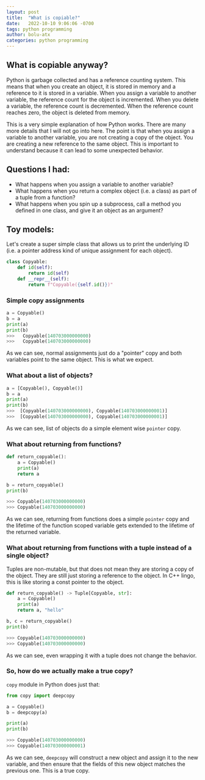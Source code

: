 ```yaml
---
layout: post
title:  "What is copiable?"
date:   2022-10-10 9:06:06 -0700
tags: python programming
author: bolu-atx
categories: python programming
---
```


## What is copiable anyway?

Python is garbage collected and has a reference counting system. This means that when you create an object, it is stored in memory and a reference to it is stored in a variable. When you assign a variable to another variable, the reference count for the object is incremented. When you delete a variable, the reference count is decremented. When the reference count reaches zero, the object is deleted from memory.

This is a very simple explanation of how Python works. There are many more details that I will not go into here. The point is that when you assign a variable to another variable, you are not creating a copy of the object. You are creating a new reference to the same object. This is important to understand because it can lead to some unexpected behavior.

## Questions I had:

- What happens when you assign a variable to another variable?
- What happens when you return a complex object (i.e. a class) as part of a tuple from a function?
- What happens when you spin up a subprocess, call a method you defined in one class, and give it an object as an argument?

<!--more-->


## Toy models:

Let's create a super simple class that allows us to print the underlying ID (i.e. a pointer address kind of unique assignment for each object). 

```py
class Copyable:
    def id(self):
        return id(self)
    def __repr__(self):
        return f"Copyable({self.id()})"
```


### Simple copy assignments

```py
a = Copyable()
b = a
print(a)
print(b)
>>>   Copyable(140703000000000)
>>>   Copyable(140703000000000)
```

As we can see, normal assignments just do a "pointer" copy and both variables point to the same object. This is what we expect.


### What about a list of objects?

```py
a = [Copyable(), Copyable()]
b = a
print(a)
print(b)
>>>  [Copyable(140703000000000), Copyable(140703000000001)]
>>>  [Copyable(140703000000000), Copyable(140703000000001)]
```

As we can see, list of objects do a simple element wise `pointer` copy.


### What about returning from functions?


```py
def return_copyable():
    a = Copyable()
    print(a)
    return a

b = return_copyable()
print(b)

>>> Copyable(140703000000000)
>>> Copyable(140703000000000)
```

As we can see, returning from functions does a simple `pointer` copy and the lifetime of the function scoped variable gets extended to the lifetime of the returned variable.


### What about returning from functions with a tuple instead of a single object?

Tuples are non-mutable, but that does not mean they are storing a copy of the object. They are still just storing a reference to the object. In C++ lingo, this is like storing a const pointer to the object.


```py
def return_copyable() -> Tuple[Copyable, str]:
    a = Copyable()
    print(a)
    return a, "hello"

b, c = return_copyable()
print(b)

>>> Copyable(140703000000000)
>>> Copyable(140703000000000)
```

As we can see, even wrapping it with a tuple does not change the behavior.

### So, how do we actually make a true copy?

`copy` module in Python does just that:

```py
from copy import deepcopy

a = Copyable()
b = deepcopy(a)

print(a)
print(b)

>>> Copyable(140703000000000)
>>> Copyable(140703000000001)
```

As we can see, `deepcopy` will construct a new object and assign it to the new variable, and then ensure that the fields of this new object matches the previous one. This is a true copy.